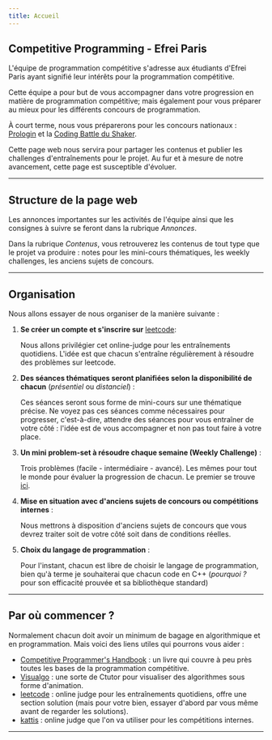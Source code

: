 ```yaml
---
title: Accueil
---
```


## Competitive Programming - Efrei Paris

L'équipe de programmation compétitive s'adresse aux étudiants d'Efrei Paris ayant signifié leur intérêts pour la programmation compétitive.

Cette équipe a pour but de vous accompagner dans votre progression en matière de programmation compétitive; mais également pour vous préparer au mieux pour les différents concours de programmation.

À court terme, nous vous préparerons pour les concours nationaux : [Prologin](https://prologin.org/) et la [Coding Battle du Shaker](https://le-shaker.com/).

Cette page web nous servira pour partager les contenus et publier les challenges d'entraînements pour le projet. Au fur et à mesure de notre avancement, cette page est susceptible d'évoluer.

---

## Structure de la page web

Les annonces importantes sur les activités de l'équipe ainsi que les consignes à suivre se feront dans la rubrique *Annonces*.

Dans la rubrique *Contenus*, vous retrouverez les contenus de tout type que le projet va produire : notes pour les mini-cours thématiques, les weekly challenges, les anciens sujets de concours.

---

## Organisation

Nous allons essayer de nous organiser de la manière suivante :

1. **Se créer un compte et s'inscrire sur** [leetcode](https://leetcode.com/):

    Nous allons privilégier cet online-judge pour les entraînements quotidiens. L'idée est que chacun s'entraîne régulièrement à résoudre des problèmes sur leetcode.

2. **Des séances thématiques seront planifiées selon la disponibilité de chacun** (_présentiel_ ou _distanciel_) :

    Ces séances seront sous forme de mini-cours sur une thématique précise. Ne voyez pas ces séances comme nécessaires pour progresser, c'est-à-dire, attendre des séances pour vous entraîner de votre côté : l'idée est de vous accompagner et non pas tout faire à votre place.

3. **Un mini problem-set à résoudre chaque semaine (Weekly Challenge)** :

    Trois problèmes (facile - intermédiaire - avancé). Les mêmes pour tout le monde pour évaluer la progression de chacun. Le premier se trouve [ici](./contenus/weekly-challenges/11-juillet-2022.md).

4. **Mise en situation avec d'anciens sujets de concours ou compétitions internes** :

    Nous mettrons à disposition d'anciens sujets de concours que vous devrez traiter soit de votre côté soit dans de conditions réelles.

5. **Choix du langage de programmation** :

    Pour l'instant, chacun est libre de choisir le langage de programmation, bien qu'à terme je souhaiterai que chacun code en C++ (_pourquoi ?_ pour son efficacité prouvée et sa bibliothèque standard)


---

## Par où commencer ?

Normalement chacun doit avoir un minimum de bagage en algorithmique et en programmation. Mais voici des liens utiles qui pourrons vous aider :

* [Competitive Programmer's Handbook](https://cses.fi/book/book.pdf) : un livre qui couvre à peu près toutes les bases de la programmation compétitive.
* [Visualgo](https://visualgo.net/en) : une sorte de Ctutor pour visualiser des algorithmes sous forme d'animation.
* [leetcode](https://leetcode.com/) : online judge pour les entraînements quotidiens, offre une section solution (mais pour votre bien, essayer d'abord par vous même avant de regarder les solutions).
* [kattis](https://open.kattis.com/) : online judge que l'on va utiliser pour les compétitions internes.

---
